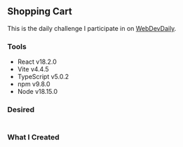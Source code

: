 ## Shopping Cart

This is the daily challenge I participate in on [WebDevDaily](https://www.webdevdaily.io/).

### Tools

- React v18.2.0
- Vite v4.4.5
- TypeScript v5.0.2
- npm v9.8.0
- Node v18.15.0

### Desired<br><br>

### What I Created<br><br>
